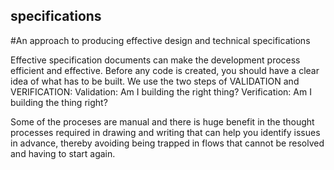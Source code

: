 ## specifications
#An approach to producing effective design and technical specifications

Effective specification documents can make the development process efficient and effective.
Before any code is created, you should have a clear idea of what has to be built.
We use the two steps of VALIDATION and VERIFICATION: 
Validation: Am I building the right thing?
Verification: Am I building the thing right?

Some of the proceses are manual and there is huge benefit in the thought processes required in drawing and writing that can help you identify issues in advance, thereby avoiding being trapped in flows that cannot be resolved and having to start again.
